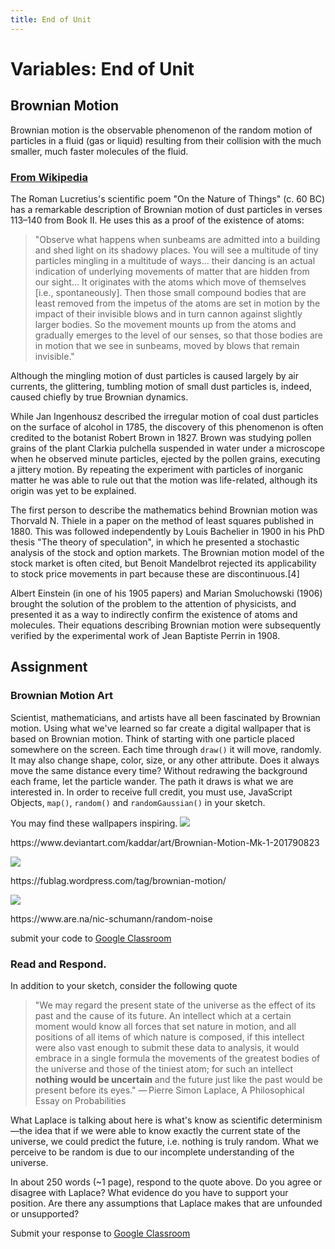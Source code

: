 ```yaml
---
title: End of Unit
---
```


# Variables: End of Unit

## Brownian Motion
Brownian motion is the observable phenomenon of the random motion of particles in a fluid (gas or liquid) resulting from their collision with the much smaller, much faster molecules of the fluid.

### [From Wikipedia](https://en.wikipedia.org/wiki/Brownian_motion#History)
The Roman Lucretius's scientific poem "On the Nature of Things" (c. 60 BC) has a remarkable description of Brownian motion of dust particles in verses 113–140 from Book II. He uses this as a proof of the existence of atoms:

>"Observe what happens when sunbeams are admitted into a building and shed light on its shadowy places. You will see a multitude of tiny particles mingling in a multitude of ways... their dancing is an actual indication of underlying movements of matter that are hidden from our sight... It originates with the atoms which move of themselves [i.e., spontaneously]. Then those small compound bodies that are least removed from the impetus of the atoms are set in motion by the impact of their invisible blows and in turn cannon against slightly larger bodies. So the movement mounts up from the atoms and gradually emerges to the level of our senses, so that those bodies are in motion that we see in sunbeams, moved by blows that remain invisible."

Although the mingling motion of dust particles is caused largely by air currents, the glittering, tumbling motion of small dust particles is, indeed, caused chiefly by true Brownian dynamics.

While Jan Ingenhousz described the irregular motion of coal dust particles on the surface of alcohol in 1785, the discovery of this phenomenon is often credited to the botanist Robert Brown in 1827. Brown was studying pollen grains of the plant Clarkia pulchella suspended in water under a microscope when he observed minute particles, ejected by the pollen grains, executing a jittery motion. By repeating the experiment with particles of inorganic matter he was able to rule out that the motion was life-related, although its origin was yet to be explained.

The first person to describe the mathematics behind Brownian motion was Thorvald N. Thiele in a paper on the method of least squares published in 1880. This was followed independently by Louis Bachelier in 1900 in his PhD thesis "The theory of speculation", in which he presented a stochastic analysis of the stock and option markets. The Brownian motion model of the stock market is often cited, but Benoit Mandelbrot rejected its applicability to stock price movements in part because these are discontinuous.[4]

Albert Einstein (in one of his 1905 papers) and Marian Smoluchowski (1906) brought the solution of the problem to the attention of physicists, and presented it as a way to indirectly confirm the existence of atoms and molecules. Their equations describing Brownian motion were subsequently verified by the experimental work of Jean Baptiste Perrin in 1908.

## Assignment

### Brownian Motion Art
Scientist, mathematicians, and artists have all been fascinated by Brownian motion. Using what we've learned so far create a digital wallpaper that is based on Brownian motion. Think of starting with one particle placed somewhere on the screen. Each time through `draw()` it will move, randomly. It may also change shape, color, size, or any other attribute. Does it always move the same distance every time? Without redrawing the background each frame, let the particle wander. The path it draws is what we are interested in. In order to receive full credit, you must use, JavaScript Objects, `map()`, `random()` and `randomGaussian()` in your sketch.  

You may find these wallpapers inspiring.
[![](https://img00.deviantart.net/7767/i/2011/080/5/f/brownian_motion_mk_1_by_kaddar-d3c52sn.png)](https://www.deviantart.com/kaddar/art/Brownian-Motion-Mk-1-201790823)
<p class="caption">https://www.deviantart.com/kaddar/art/Brownian-Motion-Mk-1-201790823</p>

[![](https://fublag.files.wordpress.com/2009/04/gen78807.png)](https://fublag.wordpress.com/tag/brownian-motion/)
<p class="caption">https://fublag.wordpress.com/tag/brownian-motion/</p>

[![](https://virtualhorde.com/MEDIA/LinuxRandom.png)](https://www.are.na/nic-schumann/random-noise)
<p class="caption">https://www.are.na/nic-schumann/random-noise</p>

submit your code to [Google Classroom](https://classroom.google.com/u/0/c/MTU5OTI3MjEzNTZa/a/MTYyMTMyMjkwMzha/details)

### Read and Respond.
In addition to your sketch, consider the following quote
> "We may regard the present state of the universe as the effect of its past and the cause of its future. An intellect which at a certain moment would know all forces that set nature in motion, and all positions of all items of which nature is composed, if this intellect were also vast enough to submit these data to analysis, it would embrace in a single formula the movements of the greatest bodies of the universe and those of the tiniest atom; for such an intellect **nothing would be uncertain** and the future just like the past would be present before its eyes."
— Pierre Simon Laplace, A Philosophical Essay on Probabilities

What Laplace is talking about here is what's know as scientific determinism—the idea that if we were able to know exactly the current state of the universe, we could predict the future, i.e. nothing is truly random. What we perceive to be random is due to our incomplete understanding of the universe.

In about 250 words (~1 page), respond to the quote above. Do you agree or disagree with Laplace? What evidence do you have to support your position. Are there any assumptions that Laplace makes that are unfounded or unsupported?

Submit your response to [Google Classroom](https://classroom.google.com/u/0/c/MTU5OTI3MjEzNTZa/a/MTYyMTIyMDUzMDRa/details)
